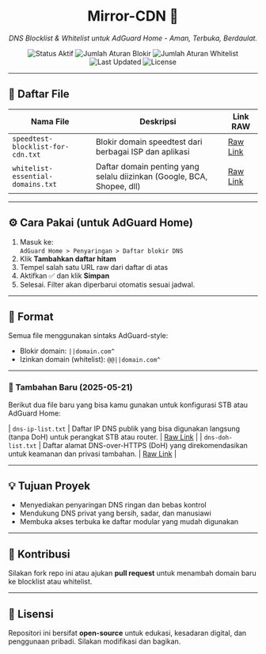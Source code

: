 <!--<p align="center">
  <img src="https://raw.githubusercontent.com/ariefwindhiarto/Mirror-CDN/main/logo-cdn-kerajaan.png" alt="Logo Mirror-CDN" width="200"/>
</p>-->

<h1 align="center">Mirror-CDN 👑</h1>
<p align="center"><i>DNS Blocklist & Whitelist untuk AdGuard Home - Aman, Terbuka, Berdaulat.</i></p>

<p align="center">
  <img src="https://img.shields.io/badge/status-AKTIF-success" alt="Status Aktif"/>
  <img src="https://img.shields.io/badge/aturan%20blokir-25-red" alt="Jumlah Aturan Blokir"/>
  <img src="https://img.shields.io/badge/aturan%20whitelist-16-blue" alt="Jumlah Aturan Whitelist"/>
  <img src="https://img.shields.io/github/last-commit/ariefwindhiarto/Mirror-CDN?label=update" alt="Last Updated"/>
  <img src="https://img.shields.io/github/license/ariefwindhiarto/Mirror-CDN" alt="License"/>
</p>

---

## 📁 Daftar File

| Nama File | Deskripsi | Link RAW |
|-----------|-----------|----------|
| `speedtest-blocklist-for-cdn.txt` | Blokir domain speedtest dari berbagai ISP dan aplikasi | [Raw Link](https://raw.githubusercontent.com/ariefwindhiarto/Mirror-CDN/main/speedtest-blocklist-for-cdn.txt) |
| `whitelist-essential-domains.txt` | Daftar domain penting yang selalu diizinkan (Google, BCA, Shopee, dll) | [Raw Link](https://raw.githubusercontent.com/ariefwindhiarto/Mirror-CDN/main/whitelist-essential-domains.txt) |

---

## ⚙️ Cara Pakai (untuk AdGuard Home)

1. Masuk ke:  
   `AdGuard Home > Penyaringan > Daftar blokir DNS`
2. Klik **Tambahkan daftar hitam**
3. Tempel salah satu URL raw dari daftar di atas
4. Aktifkan ✅ dan klik **Simpan**
5. Selesai. Filter akan diperbarui otomatis sesuai jadwal.

---

## 🧪 Format

Semua file menggunakan sintaks AdGuard-style:
- Blokir domain: `||domain.com^`
- Izinkan domain (whitelist): `@@||domain.com^`

---

### 📌 Tambahan Baru (2025-05-21)

Berikut dua file baru yang bisa kamu gunakan untuk konfigurasi STB atau AdGuard Home:

| `dns-ip-list.txt` | Daftar IP DNS publik yang bisa digunakan langsung (tanpa DoH) untuk perangkat STB atau router. | [Raw Link](dns-ip-list.txt) |
| `dns-doh-list.txt` | Daftar alamat DNS-over-HTTPS (DoH) yang direkomendasikan untuk keamanan dan privasi tambahan. | [Raw Link](dns-doh-list.txt) |

---


## 💡 Tujuan Proyek

- Menyediakan penyaringan DNS ringan dan bebas kontrol
- Mendukung DNS privat yang bersih, sadar, dan manusiawi
- Membuka akses terbuka ke daftar modular yang mudah digunakan

---

## 🤝 Kontribusi

Silakan fork repo ini atau ajukan **pull request** untuk menambah domain baru ke blocklist atau whitelist.

---

## 🧾 Lisensi

Repositori ini bersifat **open-source** untuk edukasi, kesadaran digital, dan penggunaan pribadi. Silakan modifikasi dan bagikan.

